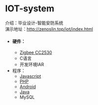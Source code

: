 # IOT-system
介绍：毕业设计-智能安防系统<br/>
演示地址：http://zenoslin.top/iot/index.html
* #### 硬件：
  - [Zigbee CC2530](https://github.com/zenoslin/IOT-system/tree/master/Zigbee)
  - C语言
  - 开发环境IAR
* 程序：
  - [Javascript](https://github.com/zenoslin/IOT-system/tree/master/web)
  - [PHP](https://github.com/zenoslin/IOT-system/tree/master/web)
  - [Android](https://github.com/zenoslin/IOT-system/tree/master/SmartM0012)
  - [Java](https://github.com/zenoslin/IOT-system/tree/master/Java)
  - MySQL
